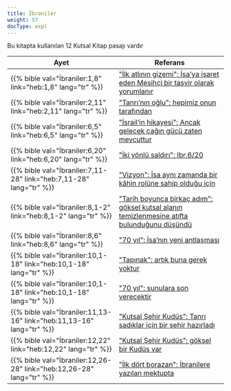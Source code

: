 ```yaml
---
title: İbraniler
weight: 57
docType: expl
---
```


Bu kitapta kullanılan 12 Kutsal Kitap pasajı vardır

| Ayet | Referans |
|-------|-----------|
| {{% bible val="İbraniler:1,8" link="heb:1,8" lang="tr" %}} | ["İlk atlının gizemi": İsa’ya işaret eden Mesihçi bir tasvir olarak yorumlanır](/expl/content/seals/the-mystery-of-the-four-horse-men#dba7) |
| {{% bible val="İbraniler:2,11" link="heb:2,11" lang="tr" %}} | ["Tanrı’nın oğlu": hepimiz onun tarafından](/expl/background/israel/the-church-is-part-of-israel#bb1b) |
| {{% bible val="İbraniler:6,5" link="heb:6,5" lang="tr" %}} | ["İsrail’in hikayesi": Ancak gelecek çağın gücü zaten mevcuttur](/appl/topics/hero/who-rules-the-world#3370) |
| {{% bible val="İbraniler:6,20" link="heb:6,20" lang="tr" %}} | ["İki yönlü saldırı": Ibr.6/20](/expl/content/beasts/the-nature-of-the-beast-in-the-book-of-revelation#6999) |
| {{% bible val="İbraniler:7,11-28" link="heb:7,11-28" lang="tr" %}} | ["Vizyon": İsa aynı zamanda bir kâhin rolüne sahip olduğu için](/expl/content/vision/the-vision#727c) |
| {{% bible val="İbraniler:8,1-2" link="heb:8,1-2" lang="tr" %}} | ["Tarih boyunca birkaç adım": göksel kutsal alanın temizlenmesine atıfta bulunduğunu düşündü](/expl/topics/others/dispensionalism-a-little-history#abac) |
| {{% bible val="İbraniler:8,6" link="heb:8,6" lang="tr" %}} | ["70 yıl": İsa’nın yeni antlaşması](/expl/bible/daniel/the-70-year-weeks#66c9) |
| {{% bible val="İbraniler:10,1-18" link="heb:10,1-18" lang="tr" %}} | ["Tapınak": artık buna gerek yoktur](/appl/content/witnesses/#381b) |
| {{% bible val="İbraniler:10,1-18" link="heb:10,1-18" lang="tr" %}} | ["70 yıl": sunulara son verecektir](/expl/bible/daniel/the-70-year-weeks#66c9) |
| {{% bible val="İbraniler:11,13-16" link="heb:11,13-16" lang="tr" %}} | ["Kutsal Şehir Kudüs": Tanrı sadıklar için bir şehir hazırladı](/expl/content/paradise/the-new-jerusalem#2a00) |
| {{% bible val="İbraniler:12,22" link="heb:12,22" lang="tr" %}} | ["Kutsal Şehir Kudüs": göksel bir Kudüs var](/expl/content/paradise/the-new-jerusalem#2a00) |
| {{% bible val="İbraniler:12,26-28" link="heb:12,26-28" lang="tr" %}} | ["İlk dört borazan": İbranilere yazılan mektupta](/expl/content/trumpets/the-trumpets-in-revelation#c8ff) |
